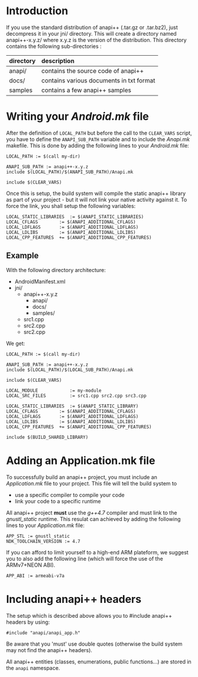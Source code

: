

# Introduction #

If you use the standard distribution of anapi++ (.tar.gz or .tar.bz2), just decompress it in your jni/ directory. This will create a directory named anapi++-x.y.z/ where x.y.z is the version of the distribution. This directory contains the following sub-directories :

| **directory** | **description** |
|:--------------|:----------------|
| anapi/ | contains the source code of anapi++ |
| docs/ | contains various documents in txt format |
| samples | contains a few anapi++ samples |

# Writing your _Android.mk_ file #

After the definition of `LOCAL_PATH` but before the call to the `CLEAR_VARS` script, you have to define the `ANAPI_SUB_PATH` variable and to include the _Anapi.mk_ makefile. This is done by adding the following lines to your _Android.mk_ file:

```
LOCAL_PATH := $(call my-dir)

ANAPI_SUB_PATH := anapi++-x.y.z
include $(LOCAL_PATH)/$(ANAPI_SUB_PATH)/Anapi.mk

include $(CLEAR_VARS)
```

Once this is setup, the build system will compile the static anapi++ library as part of your project - but it will not link your native activity against it. To force the link, you shall setup the following variables:

```
LOCAL_STATIC_LIBRARIES	:= $(ANAPI_STATIC_LIBRARIES)
LOCAL_CFLAGS		:= $(ANAPI_ADDITIONAL_CFLAGS)
LOCAL_LDFLAGS		:= $(ANAPI_ADDITIONAL_LDFLAGS)
LOCAL_LDLIBS		:= $(ANAPI_ADDITIONAL_LDLIBS)
LOCAL_CPP_FEATURES	+= $(ANAPI_ADDITIONAL_CPP_FEATURES)
```

## Example ##

With the following directory architecture:

  * AndroidManifest.xml
  * jni/
    * anapi++-x.y.z
      * anapi/
      * docs/
      * samples/
    * src1.cpp
    * src2.cpp
    * src2.cpp

We get:

```
LOCAL_PATH := $(call my-dir)

ANAPI_SUB_PATH := anapi++-x.y.z
include $(LOCAL_PATH)/$(LOCAL_SUB_PATH)/Anapi.mk

include $(CLEAR_VARS)

LOCAL_MODULE            := my-module
LOCAL_SRC_FILES         := src1.cpp src2.cpp src3.cpp

LOCAL_STATIC_LIBRARIES	:= $(ANAPI_STATIC_LIBRARY)
LOCAL_CFLAGS		:= $(ANAPI_ADDITIONAL_CFLAGS)
LOCAL_LDFLAGS		:= $(ANAPI_ADDITIONAL_LDFLAGS)
LOCAL_LDLIBS		:= $(ANAPI_ADDITIONAL_LDLIBS)
LOCAL_CPP_FEATURES	+= $(ANAPI_ADDITIONAL_CPP_FEATURES)

include $(BUILD_SHARED_LIBRARY)
```

# Adding an Application.mk file #

To successfully build an anapi++ project, you must include an _Application.mk_ file to your project. This file will tell the build system to

  * use a specific compiler to compile your code
  * link your code to a specific runtime

All anapi++ project **must** use the _g++4.7_ compiler and must link to the _gnustl\_static_ runtime. This resulat can achieved by adding the following lines to your _Application.mk_ file:

```
APP_STL := gnustl_static
NDK_TOOLCHAIN_VERSION := 4.7
```

If you can afford to limit yourself to a high-end ARM plateform, we suggest you to also add the following line (which will force the use of the ARMv7+NEON ABI).

```
APP_ABI := armeabi-v7a
```

# Including anapi++ headers #

The setup which is described above allows you to #include anapi++ headers by using:

```
#include "anapi/anapi_app.h"
```

Be aware that you 'must' use double quotes (otherwise the build system may not find the anapi++ headers).

All anapi++ entities (classes, enumerations, public functions...) are stored in the `anapi` namespace.

